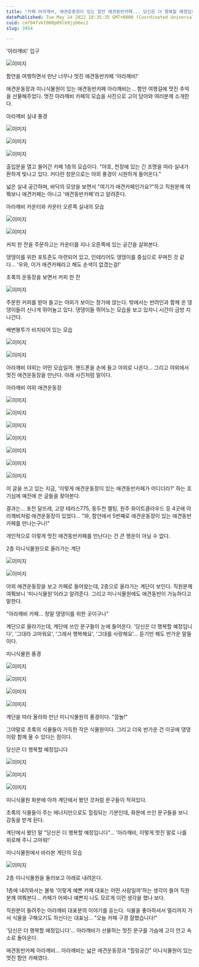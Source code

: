 ```yaml
---
title: "카페 아라깨비, 애견운동장이 있는 함안 애견동반카페... 당신은 더 행복할 예정입니다"
datePublished: Tue May 24 2022 18:35:35 GMT+0000 (Coordinated Universal Time)
cuid: cm704fvkt000p09lb9jyb6ec2
slug: 3954

---
```



'아라깨비' 입구

![이미지](https://cdn.hashnode.com/res/hashnode/image/upload/v1739256483057/1726e108-a0d0-492e-8182-e023bfb59e51.jpeg)

함안을 여행하면서 만난 너무나 멋진 애견동반카페 '아라깨비!'

애견운동장과 미니식물원이 있는 애견동반카페 아라깨비는... 함안 여행길에 멋진 추억을 선물해주었다. 멋진 아라깨비 카페의 모습을 사진으로 고이 담아와 여러분께 소개한다.

아라깨비 실내 풍경

![이미지](https://cdn.hashnode.com/res/hashnode/image/upload/v1739256485386/2b69d847-c353-4f7d-b8a4-196e48ba3382.jpeg)

![이미지](https://cdn.hashnode.com/res/hashnode/image/upload/v1739256487546/d6994603-4e02-40e8-b017-3f6f2ac028a1.jpeg)

![이미지](https://cdn.hashnode.com/res/hashnode/image/upload/v1739256489928/9bec4f6e-68b6-4578-9035-5af797b0db48.jpeg)

출입문을 열고 들어간 카페 1층의 모습이다. "야호, 천장에 있는 긴 조명을 따라 실내가 환하게 빛나고 있다. 커다란 창문으로는 야외 풍경이 시원하게 들어온다."

넓은 실내 공간하며, 바닥의 모양을 보면서 "여기가 애견카페인가요?"하고 직원분께 여쭤보니 애견카페는 아니고 '애견동반카페'라고 알려준다.

아라깨비 카운터와 카운터 오른쪽 실내의 모습

![이미지](https://cdn.hashnode.com/res/hashnode/image/upload/v1739256492406/55d9c946-0380-450c-abee-18e3ff944e4a.jpeg)

![이미지](https://cdn.hashnode.com/res/hashnode/image/upload/v1739256494650/2018cd61-948b-4737-b796-4a68c2c961b8.jpeg)

커피 한 잔을 주문하고는 카운터를 지나 오른쪽에 있는 공간을 살펴본다.

댕댕이를 위한 포토존도 마련되어 있고, 인테리어도 댕댕이를 중심으로 꾸며진 것 같다... '우와, 이거 애견카페라고 해도 손색이 없겠는걸!'

초록의 운동장을 보면서 커피 한 잔

![이미지](https://cdn.hashnode.com/res/hashnode/image/upload/v1739256497155/70d6014d-370e-48b1-94ee-d876be3341e8.jpeg)

주문한 커피를 받아 들고는 야외가 보이는 창가에 앉는다. 밖에서는 반려인과 함께 온 댕댕이들이 신나게 뛰어놀고 있다. 댕댕이들 뛰어노는 모습을 보고 있자니 시간이 금방 지나간다.

배변봉투가 비치되어 있는 모습

![이미지](https://cdn.hashnode.com/res/hashnode/image/upload/v1739256499791/627d9d7b-7a49-4242-adb1-f0ff98e1fa4d.jpeg)

![이미지](https://cdn.hashnode.com/res/hashnode/image/upload/v1739256502138/1074777d-a3b5-4192-b527-f15fa4e7453b.jpeg)

아라깨비 야외는 어떤 모습일까. 핸드폰을 손에 들고 야외로 나온다... 그리고 야외에서 멋진 애견운동장을 만난다. 아래 사진처럼 말이다.

아라깨비 야외 애견운동장

![이미지](https://cdn.hashnode.com/res/hashnode/image/upload/v1739256504390/fdb65337-d5d8-42f6-aa0e-28f97222126c.jpeg)

![이미지](https://cdn.hashnode.com/res/hashnode/image/upload/v1739256506813/b1f5d00c-f86f-4a0a-8091-91e6846f47cb.jpeg)

![이미지](https://cdn.hashnode.com/res/hashnode/image/upload/v1739256509494/b8178564-c6cc-4212-83f3-ad322ecea2d8.jpeg)

![이미지](https://cdn.hashnode.com/res/hashnode/image/upload/v1739256512010/3caeccbe-7b38-4932-8cc5-b78e6989aa1a.jpeg)

![이미지](https://cdn.hashnode.com/res/hashnode/image/upload/v1739256514614/a8677073-8eee-4d32-b0e4-3c6e002afda6.jpeg)

![이미지](https://cdn.hashnode.com/res/hashnode/image/upload/v1739256517436/ce43b9b3-e5bd-476f-bdf7-866795b556e0.jpeg)

![이미지](https://cdn.hashnode.com/res/hashnode/image/upload/v1739256519868/8563f326-bca7-43f6-9d2c-f449f73084d9.jpeg)

이 글을 쓰고 있는 지금, '이렇게 애견운동장이 있는 애견동반카페가 어디더라?' 하는 호기심에 예전에 쓴 글들을 찾아본다.

결과는... 포천 달뜨레, 고양 테라스775, 동두천 멜팅, 원주 화이트클라우드 등 4곳에 아라깨비처럼 애견운동장이 있었다... "와, 함안에서 5번째로 애견운동장이 있는 애견동반카페를 만나는구나!"

개인적으로 이렇게 멋진 애견동반카페를 만난다는 건 큰 행운이 아닐 수 없다.

2층 미니식물원으로 올라가는 계단

![이미지](https://cdn.hashnode.com/res/hashnode/image/upload/v1739256522391/d11387e9-15cb-460d-ab8c-d092fb8a4622.jpeg)

![이미지](https://cdn.hashnode.com/res/hashnode/image/upload/v1739256524869/dabfe87e-574c-4df9-948b-dd5813e09fcb.jpeg)

야외 애견운동장을 보고 카페로 들어왔는데, 2층으로 올라가는 계단이 보인다. 직원분께 여쭤보니 '미니식물원'이라고 알려준다. 그리고 미니식물원에도 애견동반이 가능하다고 말한다.

"아라깨비 카페... 정말 댕댕이를 위한 곳이구나"

계단으로 올라가는데, 계단에 쓰인 문구들이 눈에 들어온다. '당신은 더 행복할 예정입니다', '그대라 고마워요', '그래서 행복해요', '그대를 사랑해요'... 듣기만 해도 반가운 말들이다.

미니식물원 풍경

![이미지](https://cdn.hashnode.com/res/hashnode/image/upload/v1739256526868/dbeeb169-8212-48b1-8231-b31df0c5fe5b.jpeg)

![이미지](https://cdn.hashnode.com/res/hashnode/image/upload/v1739256529031/443ba89d-dbbf-4117-8271-0928156539bf.jpeg)

![이미지](https://cdn.hashnode.com/res/hashnode/image/upload/v1739256531073/eb7e2a6d-e0f0-414a-8b88-b9f4ad1afa50.jpeg)

![이미지](https://cdn.hashnode.com/res/hashnode/image/upload/v1739256533485/171f6d17-6f2a-40e4-b84a-f4c939cd5dca.jpeg)

계단을 따라 올라와 만난 미니식물원의 풍경이다. "깜놀!"

그야말로 초록의 식물들이 가득한 작은 식물원이다. 그리고 더욱 반가운 건 이곳에 댕댕이랑 함께 올 수 있다는 점이다.

당신은 더 행복할 예정입니다

![이미지](https://cdn.hashnode.com/res/hashnode/image/upload/v1739256536046/d90b17cd-4772-4aca-9957-29df9e38fc07.jpeg)

![이미지](https://cdn.hashnode.com/res/hashnode/image/upload/v1739256538745/1584d234-c1d7-4a38-9f84-0ad47f8fba02.jpeg)

![이미지](https://cdn.hashnode.com/res/hashnode/image/upload/v1739256541148/9cd29213-24b3-443e-8039-80d811ebe316.jpeg)

미니식물원 화분에 아까 계단에서 봤던 것처럼 문구들이 적혀있다.

초록의 식물들이 주는 에너지만으로도 힐링되는 기분인데, 화분에 쓰인 문구들을 보니 감동을 받게 된다.

계단에서 봤던 말 "당신은 더 행복할 예정입니다"... '아라깨비, 이렇게 멋진 말로 나를 위로해 주니 고마워!'

미니식물원에서 바라본 계단의 모습

![이미지](https://cdn.hashnode.com/res/hashnode/image/upload/v1739256543323/3fd19536-e38d-4b04-bcad-1433ee888cd9.jpeg)

2층 미니식물원을 둘러보고 아래로 내려온다.

1층에 내려와서는 불쑥 '이렇게 예쁜 카페 대표는 어떤 사람일까'하는 생각이 들어 직원분께 여쭤본다... 카페가 어찌나 예쁜지 나도 모르게 이런 생각을 했나 보다.

직원분이 들려주는 아라깨비 대표분의 이야기를 듣는다. 식물을 좋아하셔서 멀리까지 가서 식물을 구해오기도 하신다는 대표님... "오늘 카페 구경 잘했습니다!"

'당신은 더 행복할 예정입니다'... 아라깨비가 선물하는 멋진 문구를 가슴에 고이 안고 숙소로 돌아온다.

애견동반카페 아라깨비... 아라깨비는 넓은 애견운동장과 "힐링공간" 미니식물원이 있는 멋진 함안 카페였다.